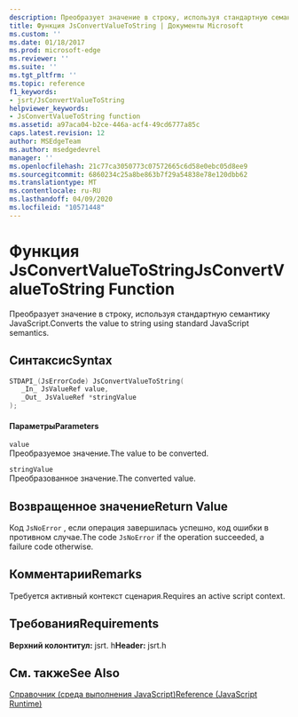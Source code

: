 ```yaml
---
description: Преобразует значение в строку, используя стандартную семантику JavaScript.
title: Функция JsConvertValueToString | Документы Microsoft
ms.custom: ''
ms.date: 01/18/2017
ms.prod: microsoft-edge
ms.reviewer: ''
ms.suite: ''
ms.tgt_pltfrm: ''
ms.topic: reference
f1_keywords:
- jsrt/JsConvertValueToString
helpviewer_keywords:
- JsConvertValueToString function
ms.assetid: a97aca04-b2ce-446a-acf4-49cd6777a85c
caps.latest.revision: 12
author: MSEdgeTeam
ms.author: msedgedevrel
manager: ''
ms.openlocfilehash: 21c77ca3050773c07572665c6d58e0ebc05d8ee9
ms.sourcegitcommit: 6860234c25a8be863b7f29a54838e78e120dbb62
ms.translationtype: MT
ms.contentlocale: ru-RU
ms.lasthandoff: 04/09/2020
ms.locfileid: "10571448"
---
```

# <span data-ttu-id="b496c-103">Функция JsConvertValueToString</span><span class="sxs-lookup"><span data-stu-id="b496c-103">JsConvertValueToString Function</span></span>
<span data-ttu-id="b496c-104">Преобразует значение в строку, используя стандартную семантику JavaScript.</span><span class="sxs-lookup"><span data-stu-id="b496c-104">Converts the value to string using standard JavaScript semantics.</span></span>  
  
## <span data-ttu-id="b496c-105">Синтаксис</span><span class="sxs-lookup"><span data-stu-id="b496c-105">Syntax</span></span>  
  
```cpp  
STDAPI_(JsErrorCode) JsConvertValueToString(  
   _In_ JsValueRef value,  
   _Out_ JsValueRef *stringValue  
);  
```  
  
#### <span data-ttu-id="b496c-106">Параметры</span><span class="sxs-lookup"><span data-stu-id="b496c-106">Parameters</span></span>  
 `value`  
 <span data-ttu-id="b496c-107">Преобразуемое значение.</span><span class="sxs-lookup"><span data-stu-id="b496c-107">The value to be converted.</span></span>  
  
 `stringValue`  
 <span data-ttu-id="b496c-108">Преобразованное значение.</span><span class="sxs-lookup"><span data-stu-id="b496c-108">The converted value.</span></span>  
  
## <span data-ttu-id="b496c-109">Возвращенное значение</span><span class="sxs-lookup"><span data-stu-id="b496c-109">Return Value</span></span>  
 <span data-ttu-id="b496c-110">Код `JsNoError` , если операция завершилась успешно, код ошибки в противном случае.</span><span class="sxs-lookup"><span data-stu-id="b496c-110">The code `JsNoError` if the operation succeeded, a failure code otherwise.</span></span>  
  
## <span data-ttu-id="b496c-111">Комментарии</span><span class="sxs-lookup"><span data-stu-id="b496c-111">Remarks</span></span>  
 <span data-ttu-id="b496c-112">Требуется активный контекст сценария.</span><span class="sxs-lookup"><span data-stu-id="b496c-112">Requires an active script context.</span></span>  
  
## <span data-ttu-id="b496c-113">Требования</span><span class="sxs-lookup"><span data-stu-id="b496c-113">Requirements</span></span>  
 <span data-ttu-id="b496c-114">**Верхний колонтитул:** jsrt. h</span><span class="sxs-lookup"><span data-stu-id="b496c-114">**Header:** jsrt.h</span></span>  
  
## <span data-ttu-id="b496c-115">См. также</span><span class="sxs-lookup"><span data-stu-id="b496c-115">See Also</span></span>  
 [<span data-ttu-id="b496c-116">Справочник (среда выполнения JavaScript)</span><span class="sxs-lookup"><span data-stu-id="b496c-116">Reference (JavaScript Runtime)</span></span>](../chakra-hosting/reference-javascript-runtime.md)